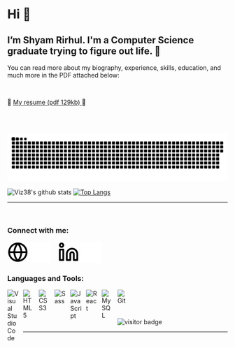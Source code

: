 # Hi 👋

## I’m Shyam Rirhul. I'm a Computer Science graduate trying to figure out life. 🤪

You can read more about my biography, experience, skills, education, and much more in the PDF attached below:

<br>

📜 <a href="./ShyamRIthulRS_Resume_2024 (1).pdf">My resume (pdf 129kb) </a> 📜


<br><br>

<a href=#><img src="contributions.svg"></a>

<div float="right"> 
 
 


![Viz38's github stats](https://github-readme-stats.vercel.app/api?username=shyam722000&show_icons=true&theme=gruvbox) 
[![Top Langs](https://github-readme-stats.vercel.app/api/top-langs/?username=shyam722000&layout=compact&theme=gruvbox)](https://github.com/anuraghazra/github-readme-stats)

 </div>
 
---

<br>

### Connect with me:

[![website](./img/globe-light.svg)](#)
[![website](./img/globe-dark.svg)](#)
&nbsp;&nbsp;
[![website](./img/linkedin-light.svg)]([https://www.linkedin.com/in/wishnew8/#gh-light-mode-only](https://www.linkedin.com/in/shyamrithul-thelokki/))
[![website](./img/linkedin-dark.svg)]([https://www.linkedin.com/in/wishnew8/#gh-dark-mode-only](https://www.linkedin.com/in/shyamrithul-thelokki/))


### Languages and Tools:

<img align="left" alt="Visual Studio Code" width="26px" src="https://cdn.jsdelivr.net/gh/devicons/devicon/icons/vscode/vscode-original.svg" style="padding-right:10px;" />
<img align="left" alt="HTML5" width="26px" src="https://cdn.jsdelivr.net/gh/devicons/devicon/icons/html5/html5-original.svg" style="padding-right:10px;" />
<img align="left" alt="CSS3" width="26px" src="https://cdn.jsdelivr.net/gh/devicons/devicon/icons/css3/css3-original.svg" style="padding-right:10px;" />
<img align="left" alt="Sass" width="26px" src="https://cdn.jsdelivr.net/gh/devicons/devicon/icons/sass/sass-original.svg" style="padding-right:10px;" />
<img align="left" alt="JavaScript" width="26px" src="https://cdn.jsdelivr.net/gh/devicons/devicon/icons/javascript/javascript-original.svg" style="padding-right:10px;" />
<img align="left" alt="React" width="26px" src="https://cdn.jsdelivr.net/gh/devicons/devicon/icons/react/react-original.svg" style="padding-right:10px;" />
<img align="left" alt="MySQL" width="26px" src="https://cdn.jsdelivr.net/gh/devicons/devicon/icons/mysql/mysql-original.svg" style="padding-right:10px;" />
<img align="left" alt="Git" width="26px" src="https://cdn.jsdelivr.net/gh/devicons/devicon/icons/git/git-original.svg" style="padding-right:10px;" />

<br><br><br>

![visitor badge](https://komarev.com/ghpvc/?username=shyam722000&color=lightgrey)

---
